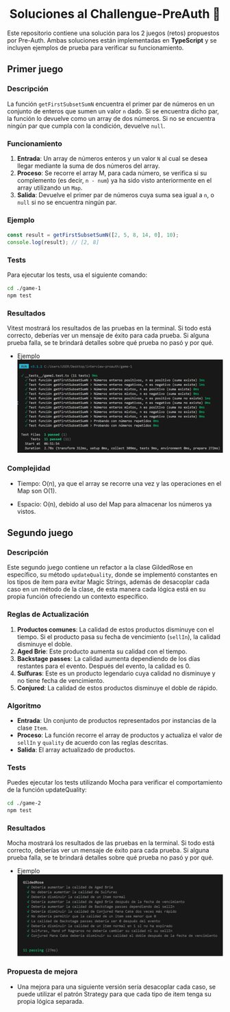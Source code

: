 <h1 align="center">Soluciones al Challengue-PreAuth 🚀</h1>

Este repositorio contiene una solución para los 2 juegos (retos) propuestos por Pre-Auth. Ambas soluciones están implementadas en **TypeScript** y se incluyen ejemplos de prueba para verificar su funcionamiento.

## Primer juego

### Descripción

La función `getFirstSubsetSumN` encuentra el primer par de números en un conjunto de enteros que sumen un valor `n` dado. Si se encuentra dicho par, la función lo devuelve como un array de dos números. Si no se encuentra ningún par que cumpla con la condición, devuelve `null`.

### Funcionamiento

1. **Entrada**: Un array de números enteros y un valor `N` al cual se desea llegar mediante la suma de dos números del array.
2. **Proceso**: Se recorre el array M, para cada número, se verifica si su complemento (es decir, `n - num`) ya ha sido visto anteriormente en el array utilizando un `Map`.
3. **Salida**: Devuelve el primer par de números cuya suma sea igual a `n`, o `null` si no se encuentra ningún par.

### Ejemplo

```typescript
const result = getFirstSubsetSumN([2, 5, 8, 14, 0], 10);
console.log(result); // [2, 8]
```

### Tests

Para ejecutar los tests, usa el siguiente comando:

```bash
cd ./game-1
npm test
```

### Resultados

Vitest mostrará los resultados de las pruebas en la terminal. Si todo está correcto, deberías ver un mensaje de éxito para cada prueba. Si alguna prueba falla, se te brindará detalles sobre qué prueba no pasó y por qué.

- Ejemplo
  ![Imagen de tests satisfactorios juego 1](./assets/game-1-test.png)

### Complejidad

- Tiempo: O(n), ya que el array se recorre una vez y las operaciones en el Map son O(1).

- Espacio: O(n), debido al uso del Map para almacenar los números ya vistos.

## Segundo juego

### Descripción

Este segundo juego contiene un refactor a la clase GildedRose en específico, su método `updateQuality`, donde se implementó constantes en los tipos de ítem para evitar Magic Strings, además de desacoplar cada caso en un método de la clase, de esta manera cada lógica está en su propia función ofreciendo un contexto específico.

### Reglas de Actualización

1. **Productos comunes**: La calidad de estos productos disminuye con el tiempo. Si el producto pasa su fecha de vencimiento (`sellIn`), la calidad disminuye el doble.
2. **Aged Brie**: Este producto aumenta su calidad con el tiempo.
3. **Backstage passes**: La calidad aumenta dependiendo de los días restantes para el evento. Después del evento, la calidad es 0.
4. **Sulfuras**: Este es un producto legendario cuya calidad no disminuye y no tiene fecha de vencimiento.
5. **Conjured**: La calidad de estos productos disminuye el doble de rápido.

### Algoritmo

- **Entrada**: Un conjunto de productos representados por instancias de la clase `Item`.
- **Proceso**: La función recorre el array de productos y actualiza el valor de `sellIn` y `quality` de acuerdo con las reglas descritas.
- **Salida**: El array actualizado de productos.

### Tests

Puedes ejecutar los tests utilizando Mocha para verificar el comportamiento de la función updateQuality:

```bash
cd ./game-2
npm test
```

### Resultados

Mocha mostrará los resultados de las pruebas en la terminal. Si todo está correcto, deberías ver un mensaje de éxito para cada prueba. Si alguna prueba falla, se te brindará detalles sobre qué prueba no pasó y por qué.

- Ejemplo
  ![Imagen de tests satisfactorios juego 2](./assets/game-2-test.png)

### Propuesta de mejora

* Una mejora para una siguiente versión sería desacoplar cada caso, se puede utilizar el patrón Strategy para que cada tipo de item tenga su propia lógica separada.